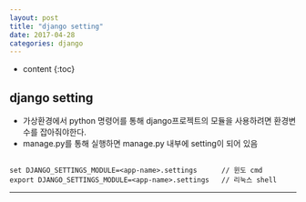 ```yaml
---
layout: post
title: "django setting"
date: 2017-04-28
categories: django
---
```


* content
{:toc}

## django setting
* 가상환경에서 python 명령어를 통해 django프로젝트의 모듈을 사용하려면 환경변수를 잡아줘야한다.
* manage.py를 통해 실행하면 manage.py 내부에 setting이 되어 있음

```

set DJANGO_SETTINGS_MODULE=<app-name>.settings      // 윈도 cmd
export DJANGO_SETTINGS_MODULE=<app-name>.settings   // 리눅스 shell

```
***

